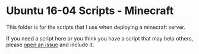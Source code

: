 # Ubuntu 16-04 Scripts - Minecraft

This folder is for the scripts that I use when deploying a minecraft server.

If you need a script here or you think you have a script that may help others, please [open an issue](https://github.com/LochStudios/Ubuntu-16-04-Scripts/issues/new) and include it.